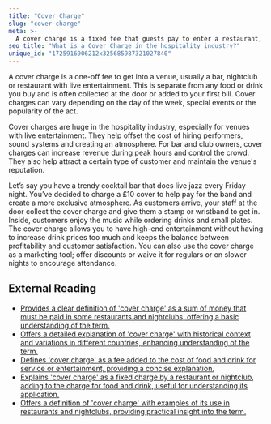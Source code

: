 ```yaml
---
title: "Cover Charge"
slug: "cover-charge"
meta: >-
  A cover charge is a fixed fee that guests pay to enter a restaurant, bar, or club. It helps offset costs for entertainment, live music, or special events.
seo_title: "What is a Cover Charge in the hospitality industry?"
unique_id: "1725916906212x325685987321027840"
---
```


A cover charge is a one-off fee to get into a venue, usually a bar, nightclub or restaurant with live entertainment. This is separate from any food or drink you buy and is often collected at the door or added to your first bill. Cover charges can vary depending on the day of the week, special events or the popularity of the act.

Cover charges are huge in the hospitality industry, especially for venues with live entertainment. They help offset the cost of hiring performers, sound systems and creating an atmosphere. For bar and club owners, cover charges can increase revenue during peak hours and control the crowd. They also help attract a certain type of customer and maintain the venue's reputation.

Let’s say you have a trendy cocktail bar that does live jazz every Friday night. You’ve decided to charge a £10 cover to help pay for the band and create a more exclusive atmosphere. As customers arrive, your staff at the door collect the cover charge and give them a stamp or wristband to get in. Inside, customers enjoy the music while ordering drinks and small plates. The cover charge allows you to have high-end entertainment without having to increase drink prices too much and keeps the balance between profitability and customer satisfaction. You can also use the cover charge as a marketing tool; offer discounts or waive it for regulars or on slower nights to encourage attendance.

## External Reading

- [Provides a clear definition of 'cover charge' as a sum of money that must be paid in some restaurants and nightclubs, offering a basic understanding of the term.](https://www.collinsdictionary.com/us/dictionary/english/cover-charge)
- [Offers a detailed explanation of 'cover charge' with historical context and variations in different countries, enhancing understanding of the term.](https://en.wikipedia.org/wiki/Cover_charge)
- [Defines 'cover charge' as a fee added to the cost of food and drink for service or entertainment, providing a concise explanation.](https://dictionary.cambridge.org/us/dictionary/english/cover-charge)
- [Explains 'cover charge' as a fixed charge by a restaurant or nightclub, adding to the charge for food and drink, useful for understanding its application.](https://www.vocabulary.com/dictionary/cover%20charge)
- [Offers a definition of 'cover charge' with examples of its use in restaurants and nightclubs, providing practical insight into the term.](https://www.merriam-webster.com/dictionary/cover%20charge)